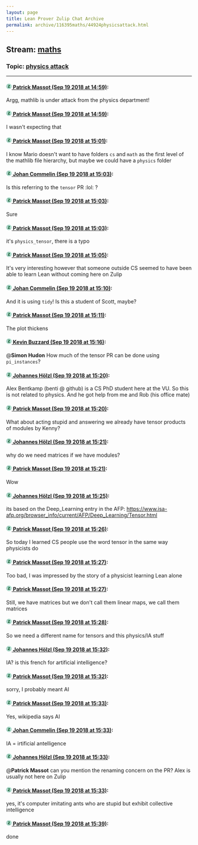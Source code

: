 ```yaml
---
layout: page
title: Lean Prover Zulip Chat Archive 
permalink: archive/116395maths/44924physicsattack.html
---
```


## Stream: [maths](index.html)
### Topic: [physics attack](44924physicsattack.html)

---

#### [![Click to go to Zulip](../../assets/img/zulip2.png) Patrick Massot (Sep 19 2018 at 14:59)](https://leanprover.zulipchat.com/#narrow/stream/116395-maths/topic/physics%20attack/near/134230265):
Argg, mathlib is under attack from the physics department!

#### [![Click to go to Zulip](../../assets/img/zulip2.png) Patrick Massot (Sep 19 2018 at 14:59)](https://leanprover.zulipchat.com/#narrow/stream/116395-maths/topic/physics%20attack/near/134230288):
I wasn't expecting that

#### [![Click to go to Zulip](../../assets/img/zulip2.png) Patrick Massot (Sep 19 2018 at 15:01)](https://leanprover.zulipchat.com/#narrow/stream/116395-maths/topic/physics%20attack/near/134230387):
I know Mario doesn't want to have folders `cs` and `math` as the first level of the mathlib file hierarchy, but maybe we could have a `physics` folder

#### [![Click to go to Zulip](../../assets/img/zulip2.png) Johan Commelin (Sep 19 2018 at 15:03)](https://leanprover.zulipchat.com/#narrow/stream/116395-maths/topic/physics%20attack/near/134230503):
Is this referring to the `tensor` PR :lol: ?

#### [![Click to go to Zulip](../../assets/img/zulip2.png) Patrick Massot (Sep 19 2018 at 15:03)](https://leanprover.zulipchat.com/#narrow/stream/116395-maths/topic/physics%20attack/near/134230509):
Sure

#### [![Click to go to Zulip](../../assets/img/zulip2.png) Patrick Massot (Sep 19 2018 at 15:03)](https://leanprover.zulipchat.com/#narrow/stream/116395-maths/topic/physics%20attack/near/134230517):
it's `physics_tensor`, there is a typo

#### [![Click to go to Zulip](../../assets/img/zulip2.png) Patrick Massot (Sep 19 2018 at 15:05)](https://leanprover.zulipchat.com/#narrow/stream/116395-maths/topic/physics%20attack/near/134230596):
It's very interesting however that someone outside CS seemed to have been able to learn Lean without coming here on Zulip

#### [![Click to go to Zulip](../../assets/img/zulip2.png) Johan Commelin (Sep 19 2018 at 15:10)](https://leanprover.zulipchat.com/#narrow/stream/116395-maths/topic/physics%20attack/near/134230939):
And it is using `tidy`! Is this a student of Scott, maybe?

#### [![Click to go to Zulip](../../assets/img/zulip2.png) Patrick Massot (Sep 19 2018 at 15:11)](https://leanprover.zulipchat.com/#narrow/stream/116395-maths/topic/physics%20attack/near/134231019):
The plot thickens

#### [![Click to go to Zulip](../../assets/img/zulip2.png) Kevin Buzzard (Sep 19 2018 at 15:16)](https://leanprover.zulipchat.com/#narrow/stream/116395-maths/topic/physics%20attack/near/134231277):
@**Simon Hudon** How much of the tensor PR can be done using `pi_instances`?

#### [![Click to go to Zulip](../../assets/img/zulip2.png) Johannes Hölzl (Sep 19 2018 at 15:20)](https://leanprover.zulipchat.com/#narrow/stream/116395-maths/topic/physics%20attack/near/134231512):
Alex Bentkamp (benti @ github) is a CS PhD student here at the VU. So this is not related to physics. And he got help from me and Rob (his office mate)

#### [![Click to go to Zulip](../../assets/img/zulip2.png) Patrick Massot (Sep 19 2018 at 15:20)](https://leanprover.zulipchat.com/#narrow/stream/116395-maths/topic/physics%20attack/near/134231521):
What about acting stupid and answering we already have tensor products of modules by Kenny?

#### [![Click to go to Zulip](../../assets/img/zulip2.png) Johannes Hölzl (Sep 19 2018 at 15:21)](https://leanprover.zulipchat.com/#narrow/stream/116395-maths/topic/physics%20attack/near/134231530):
why do we need matrices if we have modules?

#### [![Click to go to Zulip](../../assets/img/zulip2.png) Patrick Massot (Sep 19 2018 at 15:21)](https://leanprover.zulipchat.com/#narrow/stream/116395-maths/topic/physics%20attack/near/134231533):
Wow

#### [![Click to go to Zulip](../../assets/img/zulip2.png) Johannes Hölzl (Sep 19 2018 at 15:25)](https://leanprover.zulipchat.com/#narrow/stream/116395-maths/topic/physics%20attack/near/134231754):
its based on the Deep_Learning entry in the AFP: https://www.isa-afp.org/browser_info/current/AFP/Deep_Learning/Tensor.html

#### [![Click to go to Zulip](../../assets/img/zulip2.png) Patrick Massot (Sep 19 2018 at 15:26)](https://leanprover.zulipchat.com/#narrow/stream/116395-maths/topic/physics%20attack/near/134231834):
So today I learned CS people use the word tensor in the same way physicists do

#### [![Click to go to Zulip](../../assets/img/zulip2.png) Patrick Massot (Sep 19 2018 at 15:27)](https://leanprover.zulipchat.com/#narrow/stream/116395-maths/topic/physics%20attack/near/134231851):
Too bad, I was impressed by the story of a physicist learning Lean alone

#### [![Click to go to Zulip](../../assets/img/zulip2.png) Patrick Massot (Sep 19 2018 at 15:27)](https://leanprover.zulipchat.com/#narrow/stream/116395-maths/topic/physics%20attack/near/134231868):
Still, we have matrices but we don't call them linear maps, we call them matrices

#### [![Click to go to Zulip](../../assets/img/zulip2.png) Patrick Massot (Sep 19 2018 at 15:28)](https://leanprover.zulipchat.com/#narrow/stream/116395-maths/topic/physics%20attack/near/134231928):
So we need a different name for tensors and this physics/IA stuff

#### [![Click to go to Zulip](../../assets/img/zulip2.png) Johannes Hölzl (Sep 19 2018 at 15:32)](https://leanprover.zulipchat.com/#narrow/stream/116395-maths/topic/physics%20attack/near/134232125):
IA? is this french for artificial intelligence?

#### [![Click to go to Zulip](../../assets/img/zulip2.png) Patrick Massot (Sep 19 2018 at 15:32)](https://leanprover.zulipchat.com/#narrow/stream/116395-maths/topic/physics%20attack/near/134232136):
sorry, I probably meant AI

#### [![Click to go to Zulip](../../assets/img/zulip2.png) Patrick Massot (Sep 19 2018 at 15:33)](https://leanprover.zulipchat.com/#narrow/stream/116395-maths/topic/physics%20attack/near/134232155):
Yes, wikipedia says AI

#### [![Click to go to Zulip](../../assets/img/zulip2.png) Johan Commelin (Sep 19 2018 at 15:33)](https://leanprover.zulipchat.com/#narrow/stream/116395-maths/topic/physics%20attack/near/134232158):
IA = irtificial antelligence

#### [![Click to go to Zulip](../../assets/img/zulip2.png) Johannes Hölzl (Sep 19 2018 at 15:33)](https://leanprover.zulipchat.com/#narrow/stream/116395-maths/topic/physics%20attack/near/134232172):
 @**Patrick Massot**  can you mention the renaming concern on the PR? Alex is usually not here on Zulip

#### [![Click to go to Zulip](../../assets/img/zulip2.png) Patrick Massot (Sep 19 2018 at 15:33)](https://leanprover.zulipchat.com/#narrow/stream/116395-maths/topic/physics%20attack/near/134232174):
yes, it's computer imitating ants who are stupid but exhibit collective intelligence

#### [![Click to go to Zulip](../../assets/img/zulip2.png) Patrick Massot (Sep 19 2018 at 15:39)](https://leanprover.zulipchat.com/#narrow/stream/116395-maths/topic/physics%20attack/near/134232462):
done

